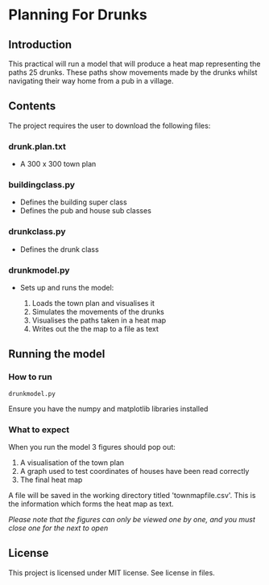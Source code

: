 # Planning For Drunks 

## Introduction 

This practical will run a model that will produce a heat map representing the paths 25 
drunks. These paths show movements made by the drunks whilst navigating their way home from a pub in a village. 

## Contents 

The project requires the user to download the following files:

### drunk.plan.txt

- A 300 x 300 town plan 


### buildingclass.py

- Defines the building super class 
- Defines the pub and house sub classes 


### drunkclass.py 

- Defines the drunk class 


### drunkmodel.py 

- Sets up and runs the model:

    1. Loads the town plan and visualises it
    2. Simulates the movements of the drunks 
    3. Visualises the paths taken in a heat map
    4. Writes out the the map to a file as text



## Running the model 


### How to run 

```
drunkmodel.py
```

Ensure you have the numpy and matplotlib libraries installed



### What to expect 

When you run the model 3 figures should pop out:

1. A visualisation of the town plan 
2. A graph used to test coordinates of houses have been read correctly
3. The final heat map 

A file will be saved in the working directory titled 'townmapfile.csv'.
This is the information which forms the heat map as text. 

_Please note that the figures can only be viewed one by one, and you must close one for the next to open_ 


## License

This project is licensed under MIT license.
See license in files.